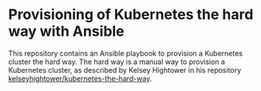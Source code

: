 # Provisioning of Kubernetes the hard way with Ansible

This repository contains an Ansible playbook to provision a Kubernetes cluster the hard way.
The hard way is a manual way to provision a Kubernetes cluster, as described by Kelsey Hightower in his repository [kelseyhightower/kubernetes-the-hard-way](https://github.com/kelseyhightower/kubernetes-the-hard-way).
